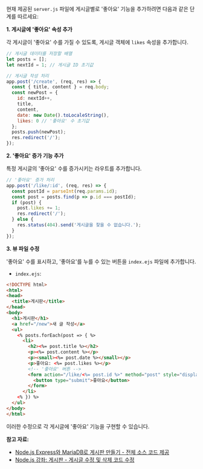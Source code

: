 현재 제공된 `server.js` 파일에 게시글별로 '좋아요' 기능을 추가하려면 다음과 같은 단계를 따르세요:

**1. 게시글에 '좋아요' 속성 추가**

각 게시글이 '좋아요' 수를 가질 수 있도록, 게시글 객체에 `likes` 속성을 추가합니다.

```javascript
// 게시글 데이터를 저장할 배열
let posts = [];
let nextId = 1; // 게시글 ID 초기값

// 게시글 작성 처리
app.post('/create', (req, res) => {
  const { title, content } = req.body;
  const newPost = {
    id: nextId++,
    title,
    content,
    date: new Date().toLocaleString(),
    likes: 0 // '좋아요' 수 초기값
  };
  posts.push(newPost);
  res.redirect('/');
});
```

**2. '좋아요' 증가 기능 추가**

특정 게시글의 '좋아요' 수를 증가시키는 라우트를 추가합니다.

```javascript
// '좋아요' 증가 처리
app.post('/like/:id', (req, res) => {
  const postId = parseInt(req.params.id);
  const post = posts.find(p => p.id === postId);
  if (post) {
    post.likes += 1;
    res.redirect('/');
  } else {
    res.status(404).send('게시글을 찾을 수 없습니다.');
  }
});
```

**3. 뷰 파일 수정**

'좋아요' 수를 표시하고, '좋아요'를 누를 수 있는 버튼을 `index.ejs` 파일에 추가합니다.

- `index.ejs`:

```html
<!DOCTYPE html>
<html>
<head>
  <title>게시판</title>
</head>
<body>
  <h1>게시판</h1>
  <a href="/new">새 글 작성</a>
  <ul>
    <% posts.forEach(post => { %>
      <li>
        <h2><%= post.title %></h2>
        <p><%= post.content %></p>
        <p><small><%= post.date %></small></p>
        <p>좋아요: <%= post.likes %></p>
        <!-- '좋아요' 버튼 -->
        <form action="/like/<%= post.id %>" method="post" style="display:inline;">
          <button type="submit">좋아요</button>
        </form>
      </li>
    <% }) %>
  </ul>
</body>
</html>
```


이러한 수정으로 각 게시글에 '좋아요' 기능을 구현할 수 있습니다.

**참고 자료:**

- [Node.js Express와 MariaDB로 게시판 만들기 - 전체 소스 코드 제공](https://bluesharehub.com/nodejs-express-board-mariadb/)
- [Node.js 강좌: 게시판 - 게시글 수정 및 삭제 코드 수정](https://m.blog.naver.com/azure0777/220607111991) 